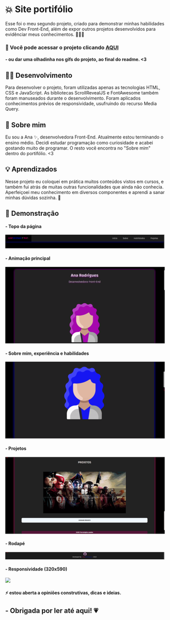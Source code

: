 
# 💥​ Site portifólio

Esse foi o meu segundo projeto, criado para demonstrar minhas habilidades como Dev Front-End, além de expor outros projetos desenvolvidos para evidênciar meus conhecimentos. 👩‍💻🧠<br>

### 📌  Você pode acessar o projeto clicando <a href= "https://anarodrigues.vercel.app/"> AQUI </a><br> 
#### - ou dar uma olhadinha nos gifs do projeto, ao final do readme. <3

## ​👩‍💻​ Desenvolvimento

Para desenvolver o projeto, foram utilizadas apenas as tecnologias HTML, CSS e JavaScript. As bibliotecas ScrollRevealJS e FontAwesome também foram manuseados durante o desenvolvimento. Foram aplicados conhecimentos prévios de responsividade, usufruindo do recurso Media Query. 

<!--Dentro do portifólio na seção "Projetos" se encontra o meu primeiro projeto, você pode obter o código fonte <a href="https://github.com/devanarodrigues/DC"> aqui. </a>-->

## 🚀 Sobre mim

Eu sou a Ana ✨​, desenvolvedora Front-End. Atualmente estou terminando o ensino médio. Decidi estudar programação como curiosidade e acabei gostando muito de programar. O resto você encontra no "Sobre mim" dentro do portifólio. <3

## 💡 Aprendizados

Nesse projeto eu coloquei em prática muitos conteúdos vistos em cursos, e também fui atrás de muitas outras funcionalidades que ainda não conhecia. Aperfeiçoei meu conhecimento em diversos componentes e aprendi a sanar minhas dúvidas sozinha. 👸

## 💢 Demonstração
#### - Topo da página
![](assets/images/gif/menu.gif)<br>
#### - Animação principal
![](assets/images/gif/main-animation.gif)<br>
#### - Sobre mim, experiência e habilidades
![](assets/images/gif/reveal.gif)<br>
#### - Projetos
![](assets/images/gif/projetos.gif)<br>
#### - Rodapé
![](assets/images/gif/rodape.gif)<br>
#### - Responsividade (320x590)
![](assets/images/gif/responsividade.gif)<br>

#### ⚡ estou aberta a opiniões construtivas, dicas e ideias.
## - Obrigada por ler até aqui! 💗
